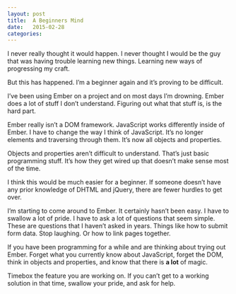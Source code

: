 ```yaml
---
layout: post
title:  A Beginners Mind
date:   2015-02-28
categories:
---
```


I never really thought it would happen. I never thought I would be the guy that was having trouble learning new things. Learning new ways of progressing my craft.

But this has happened. I’m a beginner again and it’s proving to be difficult.

I’ve been using Ember on a project and on most days I’m drowning. Ember does a lot of stuff I don’t understand. Figuring out what that stuff is, is the hard part.

Ember really isn’t a DOM framework. JavaScript works differently inside of Ember. I have to change the way I think of JavaScript. It’s no longer elements and traversing through them. It’s now all objects and properties.

Objects and properties aren’t difficult to understand. That’s just basic programming stuff. It’s how they get wired up that doesn’t make sense most of the time.

I think this would be much easier for a beginner. If someone doesn’t have any prior knowledge of DHTML and jQuery, there are fewer hurdles to get over.

I’m starting to come around to Ember. It certainly hasn’t been easy. I have to swallow a lot of pride. I have to ask a lot of questions that seem simple. These are questions that I haven’t asked in years. Things like how to submit form data. Stop laughing. Or how to link pages together.

If you have been programming for a while and are thinking about trying out Ember. Forget what you currently know about JavaScript, forget the DOM, think in objects and properties, and know that there is **a lot** of magic.

Timebox the feature you are working on. If you can’t get to a working solution in that time, swallow your pride, and ask for help.


